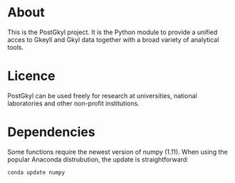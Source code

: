 # About

This is the PostGkyl project. It is the Python module to provide a
unified acces to Gkeyll and Gkyl data together with a broad variety of
analytical tools.

# Licence

PostGkyl can be used freely for research at universities, national
laboratories and other non-profit institutions.

# Dependencies

Some functions require the newest version of numpy (1.11). When using
the popular Anaconda distrubution, the update is straightforward:

~~~~~~~
conda update numpy
~~~~~~~
